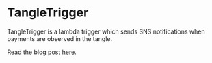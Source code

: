 # TangleTrigger

TangleTrigger is a lambda trigger which sends SNS notifications when payments are observed in the tangle.


Read the blog post [here](https://medium.com/@lewdaly/triggering-email-alerts-from-the-iota-tangle-3362219d2846).